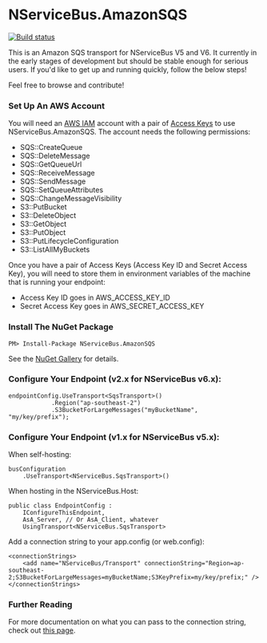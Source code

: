 NServiceBus.AmazonSQS
===============

[![Build status](https://ci.appveyor.com/api/projects/status/p4yb15sa17kq89gs/branch/master?svg=true)](https://ci.appveyor.com/project/ahofman/nservicebus-amazonsqs/branch/master)

This is an Amazon SQS transport for NServiceBus V5 and V6. It currently in the early stages of development but should be stable enough for serious users. If you'd like to get up and running quickly, follow the below steps!

Feel free to browse and contribute!

### Set Up An AWS Account
You will need an [AWS IAM](http://docs.aws.amazon.com/IAM/latest/UserGuide/IAM_Introduction.html) account with a pair of [Access Keys](http://docs.aws.amazon.com/AWSSimpleQueueService/latest/SQSGettingStartedGuide/AWSCredentials.html) to use NServiceBus.AmazonSQS. 
The account needs the following permissions:
* SQS::CreateQueue
* SQS::DeleteMessage
* SQS::GetQueueUrl
* SQS::ReceiveMessage
* SQS::SendMessage
* SQS::SetQueueAttributes
* SQS::ChangeMessageVisibility
* S3::PutBucket
* S3::DeleteObject
* S3::GetObject
* S3::PutObject
* S3::PutLifecycleConfiguration
* S3::ListAllMyBuckets

Once you have a pair of Access Keys (Access Key ID and Secret Access Key), you will need to store them in environment variables of the machine that is running your endpoint:
* Access Key ID goes in AWS_ACCESS_KEY_ID 
* Secret Access Key goes in AWS_SECRET_ACCESS_KEY

### Install The NuGet Package

    PM> Install-Package NServiceBus.AmazonSQS

See the [NuGet Gallery](https://www.nuget.org/packages/NServiceBus.AmazonSQS) for details. 

### Configure Your Endpoint (v2.x for NServiceBus v6.x):

    endpointConfig.UseTransport<SqsTransport>()
                .Region("ap-southeast-2")
                .S3BucketForLargeMessages("myBucketName", "my/key/prefix");
                
### Configure Your Endpoint (v1.x for NServiceBus v5.x):

When self-hosting:

    busConfiguration
        .UseTransport<NServiceBus.SqsTransport>()

When hosting in the NServiceBus.Host: 

    public class EndpointConfig : 
        IConfigureThisEndpoint, 
        AsA_Server, // Or AsA_Client, whatever
        UsingTransport<NServiceBus.SqsTransport>

Add a connection string to your app.config (or web.config):

    <connectionStrings>
        <add name="NServiceBus/Transport" connectionString="Region=ap-southeast-2;S3BucketForLargeMessages=myBucketName;S3KeyPrefix=my/key/prefix;" />
    </connectionStrings>

### Further Reading

For more documentation on what you can pass to the connection string, check out [this page](https://github.com/ahofman/NServiceBus.AmazonSQS/wiki/Configuration-Options).
